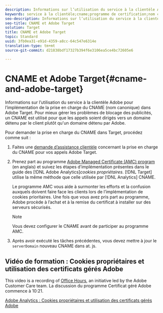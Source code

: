 ```yaml
---
description: Informations sur l’utilisation du service à la clientèle Adobe pour l’implémentation de la prise en charge du CNAME (nom canonique) dans Adobe Target.
keywords: service à la clientèle;cname;programme de certification;nom canonique;cookies;certification; amc ; certificat géré Adobe
seo-description: Informations sur l’utilisation du service à la clientèle Adobe pour l’implémentation de la prise en charge du CNAME (nom canonique) dans Adobe Target.
seo-title: CNAME et Adobe Target
solution: Target
title: CNAME et Adobe Target
topic: Standard
uuid: 3fb0ea31-e91d-4359-a8cc-64c547e6314e
translation-type: tm+mt
source-git-commit: d21838bdf17327b394f6e3106ea5ce4bc72605e6

---
```



# CNAME et Adobe Target{#cname-and-adobe-target}

Informations sur l’utilisation du service à la clientèle Adobe pour l’implémentation de la prise en charge du CNAME (nom canonique) dans Adobe Target. Pour mieux gérer les problèmes de blocage des publicités, un CNAME est utilisé pour que les appels soient dirigés vers un domaine détenu par le client plutôt qu'un domaine détenu par Adobe.

Pour demander la prise en charge du CNAME dans Target, procédez comme suit :

1. Faites une [demande d’assistance clientèle](../../cmp-resources-and-contact-information.md#reference_ACA3391A00EF467B87930A450050077C) concernant la prise en charge du CNAME pour vos appels Adobe Target.
1. Prenez part au programme [Adobe Managed Certificate (AMC) program](https://marketing.adobe.com/resources/help/en_US/whitepapers/first_party_cookies/adobe_managed_cert_pgm.html) (en anglais) et suivez les étapes d’implémentation présentes dans le guide des [!DNL Adobe Analytics]*cookies propriétaires.* [!DNL Target] utilise la même méthode que celle utilisée par [!DNL Analytics] CNAME.

   Le programme AMC vous aide à surmonter les efforts et la confusion auxquels doivent faire face les clients lors de l’implémentation de cookies prioritaires. Une fois que vous avez pris part au programme, Adobe procède à l’achat et à la remise du certificat à installer sur des serveurs sécurisés.

   >[!NOTE]
   >
   >Vous devez configurer le CNAME avant de participer au programme AMC.

1. Après avoir exécuté les tâches précédentes, vous devez mettre à jour le `serverDomain` nouveau CNAME dans at. js.

## Vidéo de formation : Cookies propriétaires et utilisation des certificats gérés Adobe

This video is a recording of [Office Hours](/help/cmp-resources-and-contact-information.md#concept_58EA30379D3B48C4848BA2A8C464A5B7), an initiative led by the Adobe Customer Care team. La discussion du programme Certificat géré Adobe commence à 10:21.

[Adobe Analytics : Cookies propriétaires et utilisation des certificats gérés Adobe](https://helpx.adobe.com/customer-care-office-hours/analytics/first-party-cookies-adobe-managed-certificates.html)
